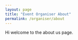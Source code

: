 ```yaml
---
layout: page 
title: "Event Organiser About" 
permalink: /organiser/about
---
```

Hi welcome to the about us page.
